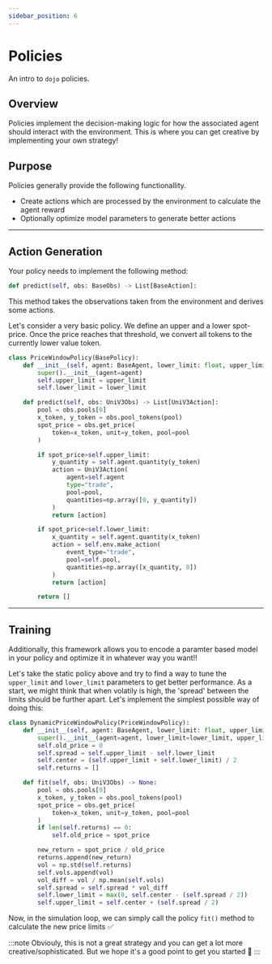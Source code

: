 ```yaml
---
sidebar_position: 6
---
```


# Policies

An intro to `dojo` policies.

## Overview

Policies implement the decision-making logic for how the associated agent should interact with the environment. This is where you can get creative by implementing your own strategy!

## Purpose
Policies generally provide the following functionallity.

- Create actions which are processed by the environment to calculate the agent reward
- Optionally optimize model parameters to generate better actions

---
## Action Generation

Your policy needs to implement the following method:
```python
def predict(self, obs: BaseObs) -> List[BaseAction]:
```
This method takes the observations taken from the environment and derives some actions.

Let's consider a very basic policy. We define an upper and a lower spot-price. Once the price reaches that threshold, we convert all tokens to the currently lower value token.
```python
class PriceWindowPolicy(BasePolicy):
    def __init__(self, agent: BaseAgent, lower_limit: float, upper_limit: float) -> None:
        super().__init__(agent=agent)
        self.upper_limit = upper_limit
        self.lower_limit = lower_limit

    def predict(self, obs: UniV3Obs) -> List[UniV3Action]:
        pool = obs.pools[0]
        x_token, y_token = obs.pool_tokens(pool)
        spot_price = obs.get_price(
            token=x_token, unit=y_token, pool=pool
        )

        if spot_price>self.upper_limit:
            y_quantity = self.agent.quantity(y_token)
            action = UniV3Action(
                agent=self.agent
                type="trade",
                pool=pool,
                quantities=np.array([0, y_quantity])
            )
            return [action]

        if spot_price<self.lower_limit:
            x_quantity = self.agent.quantity(x_token)
            action = self.env.make_action(
                event_type="trade",
                pool=self.pool,
                quantities=np.array([x_quantity, 0])
            )
            return [action]

        return []

```

---

## Training

Additionally, this framework allows you to encode a paramter based model in your policy and optimize it in whatever way you want!!

Let's take the static policy above and try to find a way to tune the `upper_limit` and `lower_limit` parameters to get better performance. As a start, we might think that when volatily is high, the 'spread' between the limits should be further apart. Let's implement the simplest possible way of doing this:

```python
class DynamicPriceWindowPolicy(PriceWindowPolicy):
    def __init__(self, agent: BaseAgent, lower_limit: float, upper_limit: float) -> None:
        super().__init__(agent=agent, lower_limit=lower_limit, upper_limit=upper_limit)
        self.old_price = 0
        self.spread = self.upper_limit - self.lower_limit
        self.center = (self.upper_limit + self.lower_limit) / 2
        self.returns = []

    def fit(self, obs: UniV3Obs) -> None:
        pool = obs.pools[0]
        x_token, y_token = obs.pool_tokens(pool)
        spot_price = obs.get_price(
            token=x_token, unit=y_token, pool=pool
        )
        if len(self.returns) == 0:
            self.old_price = spot_price

        new_return = spot_price / old_price
        returns.append(new_return)
        vol = np.std(self.returns)
        self.vols.append(vol)
        vol_diff = vol / np.mean(self.vols)
        self.spread = self.spread * vol_diff
        self.lower_limit = max(0, self.center - (self.spread / 2))
        self.upper_limit = self.center + (self.spread / 2)
```

Now, in the simulation loop, we can simply call the policy `fit()` method to calculate the new price limits ✅


:::note
Obviouly, this is not a great strategy and you can get a lot more creative/sophisticated. But we hope it's a good point to get you started 🙂
:::
